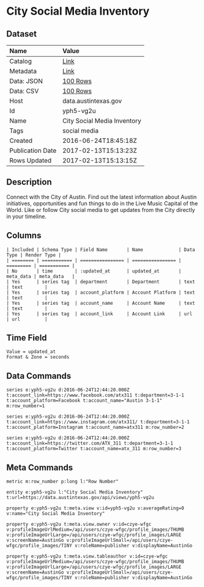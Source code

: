 # City Social Media Inventory

## Dataset

| Name | Value |
| :--- | :---- |
| Catalog | [Link](https://catalog.data.gov/dataset/city-social-media-inventory) |
| Metadata | [Link](https://data.austintexas.gov/api/views/yph5-vg2u) |
| Data: JSON | [100 Rows](https://data.austintexas.gov/api/views/yph5-vg2u/rows.json?max_rows=100) |
| Data: CSV | [100 Rows](https://data.austintexas.gov/api/views/yph5-vg2u/rows.csv?max_rows=100) |
| Host | data.austintexas.gov |
| Id | yph5-vg2u |
| Name | City Social Media Inventory |
| Tags | social media |
| Created | 2016-06-24T18:45:18Z |
| Publication Date | 2017-02-13T15:13:23Z |
| Rows Updated | 2017-02-13T15:13:15Z |

## Description

Connect with the City of Austin. Find out the latest information about Austin initiatives, opportunities and fun things to do in the Live Music Capital of the World. Like or follow City social media to get updates from the City directly in your timeline.

## Columns

```ls
| Included | Schema Type | Field Name       | Name             | Data Type | Render Type |
| ======== | =========== | ================ | ================ | ========= | =========== |
| No       | time        | :updated_at      | updated_at       | meta_data | meta_data   |
| Yes      | series tag  | department       | Department       | text      | text        |
| Yes      | series tag  | account_platform | Account Platform | text      | text        |
| Yes      | series tag  | account_name     | Account Name     | text      | text        |
| Yes      | series tag  | account_link     | Account Link     | url       | url         |
```

## Time Field

```ls
Value = updated_at
Format & Zone = seconds
```

## Data Commands

```ls
series e:yph5-vg2u d:2016-06-24T12:44:20.000Z t:account_link=https://www.facebook.com/atx311 t:department=3-1-1 t:account_platform=Facebook t:account_name="Austin 3-1-1" m:row_number=1

series e:yph5-vg2u d:2016-06-24T12:44:20.000Z t:account_link=https://www.instagram.com/atx311/ t:department=3-1-1 t:account_platform=Instagram t:account_name=atx311 m:row_number=2

series e:yph5-vg2u d:2016-06-24T12:44:20.000Z t:account_link=https://twitter.com/ATX_311 t:department=3-1-1 t:account_platform=Twitter t:account_name=atx_311 m:row_number=3
```

## Meta Commands

```ls
metric m:row_number p:long l:"Row Number"

entity e:yph5-vg2u l:"City Social Media Inventory" t:url=https://data.austintexas.gov/api/views/yph5-vg2u

property e:yph5-vg2u t:meta.view v:id=yph5-vg2u v:averageRating=0 v:name="City Social Media Inventory"

property e:yph5-vg2u t:meta.view.owner v:id=czye-wfgc v:profileImageUrlMedium=/api/users/czye-wfgc/profile_images/THUMB v:profileImageUrlLarge=/api/users/czye-wfgc/profile_images/LARGE v:screenName=AustinGo v:profileImageUrlSmall=/api/users/czye-wfgc/profile_images/TINY v:roleName=publisher v:displayName=AustinGo

property e:yph5-vg2u t:meta.view.tableauthor v:id=czye-wfgc v:profileImageUrlMedium=/api/users/czye-wfgc/profile_images/THUMB v:profileImageUrlLarge=/api/users/czye-wfgc/profile_images/LARGE v:screenName=AustinGo v:profileImageUrlSmall=/api/users/czye-wfgc/profile_images/TINY v:roleName=publisher v:displayName=AustinGo
```